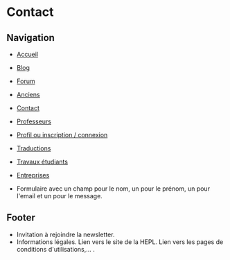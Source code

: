 # Contact
## Navigation
- [Accueil](./accueil.md)
- [Blog](./blog.md)
- [Forum](./forum.md)
- [Anciens](./anciens.md)
- [Contact](./contact.md)
- [Professeurs](./professeurs.md)
- [Profil ou inscription / connexion](./inscription.md)
- [Traductions](./traductions.md)
- [Travaux étudiants](./projets_etudiants.md)
- [Entreprises](./entreprise.md)

- Formulaire avec un champ pour le nom, un pour le prénom, un pour l'email et un pour le message.

## Footer
- Invitation à rejoindre la newsletter.
- Informations légales. Lien vers le site de la HEPL. Lien vers les pages de conditions d'utilisations,... .
